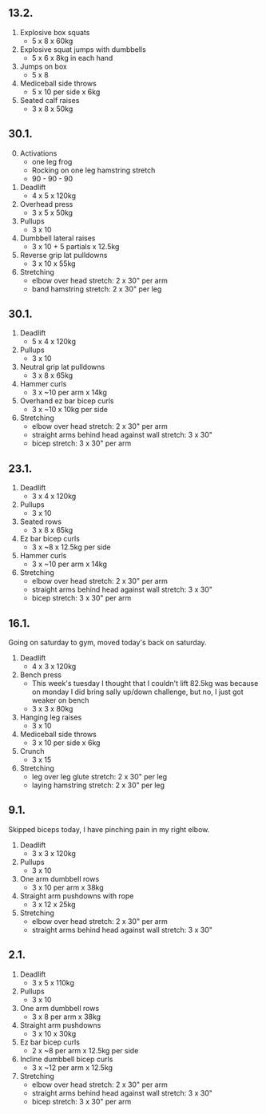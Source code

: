 ## 13.2.

1. Explosive box squats
   - 5 x 8 x 60kg
2. Explosive squat jumps with dumbbells
   - 5 x 6 x 8kg in each hand
3. Jumps on box
   - 5 x 8
4. Mediceball side throws
   - 5 x 10 per side x 6kg
5. Seated calf raises
   - 3 x 8 x 50kg

## 30.1.

0. Activations
   - one leg frog
   - Rocking on one leg hamstring stretch
   - 90 - 90 - 90
1. Deadlift
   - 4 x 5 x 120kg
2. Overhead press
   - 3 x 5 x 50kg
3. Pullups
   - 3 x 10
4. Dumbbell lateral raises
   - 3 x 10 + 5 partials x 12.5kg
5. Reverse grip lat pulldowns
   - 3 x 10 x 55kg
6. Stretching
   - elbow over head stretch: 2 x 30" per arm
   - band hamstring stretch: 2 x 30" per leg

## 30.1.

1. Deadlift
   - 5 x 4 x 120kg
2. Pullups
   - 3 x 10
3. Neutral grip lat pulldowns
   - 3 x 8 x 65kg
4. Hammer curls
   - 3 x ~10 per arm x 14kg
5. Overhand ez bar bicep curls
   - 3 x ~10 x 10kg per side
6. Stretching
   - elbow over head stretch: 2 x 30" per arm
   - straight arms behind head against wall stretch: 3 x 30"
   - bicep stretch: 3 x 30" per arm

## 23.1.

1. Deadlift
   - 3 x 4 x 120kg
2. Pullups
   - 3 x 10
3. Seated rows
   - 3 x 8 x 65kg
4. Ez bar bicep curls
   - 3 x ~8 x 12.5kg per side
5. Hammer curls
   - 3 x ~10 per arm x 14kg
6. Stretching
   - elbow over head stretch: 2 x 30" per arm
   - straight arms behind head against wall stretch: 3 x 30"
   - bicep stretch: 3 x 30" per arm

## 16.1.

Going on saturday to gym, moved today's back on saturday.

1. Deadlift
   - 4 x 3 x 120kg
2. Bench press
   - This week's tuesday I thought that I couldn't lift 82.5kg was because
     on monday I did bring sally up/down challenge, but no, I just got weaker on bench
   - 3 x 3 x 80kg
3. Hanging leg raises
   - 3 x 10
4. Mediceball side throws
   - 3 x 10 per side x 6kg
5. Crunch
   - 3 x 15
6. Stretching
   - leg over leg glute stretch: 2 x 30" per leg
   - laying hamstring stretch: 2 x 30" per leg

## 9.1.

Skipped biceps today, I have pinching pain in my right elbow.

1. Deadlift
   - 3 x 3 x 120kg
2. Pullups
   - 3 x 10
3. One arm dumbbell rows
   - 3 x 10 per arm x 38kg
4. Straight arm pushdowns with rope
   - 3 x 12 x 25kg
5. Stretching
   - elbow over head stretch: 2 x 30" per arm
   - straight arms behind head against wall stretch: 3 x 30"

## 2.1.

1. Deadlift
   - 3 x 5 x 110kg
2. Pullups
   - 3 x 10
3. One arm dumbbell rows
   - 3 x 8 per arm x 38kg
4. Straight arm pushdowns
   - 3 x 10 x 30kg
5. Ez bar bicep curls
   - 2 x ~8 per arm x 12.5kg per side
6. Incline dumbbell bicep curls
   - 3 x ~12 per arm x 12.5kg
7. Stretching
   - elbow over head stretch: 2 x 30" per arm
   - straight arms behind head against wall stretch: 3 x 30"
   - bicep stretch: 3 x 30" per arm
